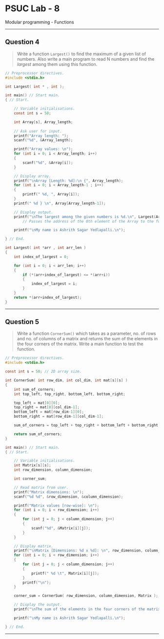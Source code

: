 # PSUC Lab - 8
Modular programming - Functions

---

## Question 4

> Write a function `Largest()` to find the maximum of a given list of numbers. Also write a main program to read N numbers and find the *largest* among them using this function.
> 

```c
// Preprocessor directives.
#include <stdio.h>

int Largest( int * , int );

int main() // Start main.
{ // Start.

	// Variable initialisations.
	const int s = 50;

	int Array[s], Array_length;
	
	// Ask user for input.
	printf("Array length: ");
	scanf("%d", &Array_length);

	printf("Array values: \n");
	for (int i = 0; i < Array_length; i++)
	{
		scanf("%d", &Array[i]);
	}

	// Display array.
	printf("\nArray [Length: %d]:\n {", Array_length);
	for (int i = 0; i < Array_length-1 ; i++)
	{
		printf(" %d, ", Array[i]);
	}
	printf(" %d } \n", Array[Array_length-1]);

	// Display output.
	printf("\nThe largest among the given numbers is %d.\n", Largest(Array, Array_length));
		// Passes the address of the 0th element of the Array to the function Largest().

	printf("\nMy name is Ashrith Sagar Yedlapalli.\n");

} // End.

int Largest( int *arr , int arr_len )
{
	int index_of_largest = 0;

	for (int i = 0; i < arr_len; i++)
	{
		if (*(arr+index_of_largest) <= *(arr+i))
		{
			index_of_largest = i;
		}
	}
	return *(arr+index_of_largest);
}
```

---

## Question 5

> Write a function `CornerSum()` which takes as a parameter, no. of rows and no. of columns of a matrix and returns the sum of the elements in the four corners of the matrix. Write a main function to test the function.
> 

```c
// Preprocessor directives.
#include <stdio.h>

const int s = 50; // 2D array size.

int CornerSum( int row_dim, int col_dim, int mat[s][s] )
{
	int sum_of_corners;
	int top_left, top_right, bottom_left, bottom_right;

	top_left = mat[0][0];
	top_right = mat[0][col_dim-1];
	bottom_left = mat[row_dim-1][0];
	bottom_right = mat[row_dim-1][col_dim-1];

	sum_of_corners = top_left + top_right + bottom_left + bottom_right;

	return sum_of_corners;
}

int main() // Start main.
{ // Start.

	// Variable initialisations.
	int Matrix[s][s];
	int row_dimension, column_dimension;

	int corner_sum;

	// Read matrix from user.
	printf("Matrix dimensions: \n");
	scanf("%d %d", &row_dimension, &column_dimension);

	printf("Matrix values [row-wise]: \n");
	for (int i = 0; i < row_dimension; i++)
	{
		for (int j = 0; j < column_dimension; j++)
		{
			scanf("%d", &Matrix[i][j]);
		}
	}

	// Display matrix.
	printf("\nMatrix [Dimensions: %d x %d]: \n", row_dimension, column_dimension);
	for (int i = 0; i < row_dimension; i++)
	{
		for (int j = 0; j < column_dimension; j++)
		{
			printf(" %d \t", Matrix[i][j]);
		}
		printf("\n");
	}

	corner_sum = CornerSum( row_dimension, column_dimension, Matrix );

	// Display the output.
	printf("\nThe sum of the elements in the four corners of the matrix is %d.\n", corner_sum);

	printf("\nMy name is Ashrith Sagar Yedlapalli.\n");

} // End.
```

---